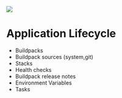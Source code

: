 ![](https://ga4gh.datainsights.cloud/api?repo=CFCD-exercises/application_lifecycle&empty)
# Application Lifecycle

- Buildpacks
- Buildpack sources (system,git)
- Stacks
- Health checks
- Buildpack release notes
- Environment Variables
- Tasks
